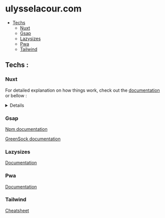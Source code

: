 # ulysselacour.com

- [Techs](#Techs)
  - [Nuxt](#Nuxt)
  - [Gsap](#Gsap)
  - [Lazysizes](#Lazysizes)
  - [Pwa](#Pwa)
  - [Tailwind](#Tailwind)

## Techs :

### Nuxt

For detailed explanation on how things work, check out the [documentation](https://nuxtjs.org) or bellow :

<details>
  <summary>Details</summary>

You can create the following extra directories, some of which have special behaviors. Only `pages` is required; you can delete them if you don't want to use their functionality.

### `assets`

The assets directory contains your uncompiled assets such as Stylus or Sass files, images, or fonts.

More information about the usage of this directory in [the documentation](https://nuxtjs.org/docs/2.x/directory-structure/assets).

### `components`

The components directory contains your Vue.js components. Components make up the different parts of your page and can be reused and imported into your pages, layouts and even other components.

More information about the usage of this directory in [the documentation](https://nuxtjs.org/docs/2.x/directory-structure/components).

### `layouts`

Layouts are a great help when you want to change the look and feel of your Nuxt app, whether you want to include a sidebar or have distinct layouts for mobile and desktop.

More information about the usage of this directory in [the documentation](https://nuxtjs.org/docs/2.x/directory-structure/layouts).

### `pages`

This directory contains your application views and routes. Nuxt will read all the `*.vue` files inside this directory and setup Vue Router automatically.

More information about the usage of this directory in [the documentation](https://nuxtjs.org/docs/2.x/get-started/routing).

### `plugins`

The plugins directory contains JavaScript plugins that you want to run before instantiating the root Vue.js Application. This is the place to add Vue plugins and to inject functions or constants. Every time you need to use `Vue.use()`, you should create a file in `plugins/` and add its path to plugins in `nuxt.config.js`.

More information about the usage of this directory in [the documentation](https://nuxtjs.org/docs/2.x/directory-structure/plugins).

### `static`

This directory contains your static files. Each file inside this directory is mapped to `/`.

Example: `/static/robots.txt` is mapped as `/robots.txt`.

More information about the usage of this directory in [the documentation](https://nuxtjs.org/docs/2.x/directory-structure/static).

### `store`

This directory contains your Vuex Store files.
Vuex Store option is implemented in the Nuxt.js framework.

Creating a file in this directory automatically activates the option in the framework.

More information about the usage of this directory in [the documentation](https://nuxtjs.org/guide/vuex-store).

</details>

### Gsap

[Npm documentation](https://www.npmjs.com/package/nuxt-gsap-module)

[GreenSock documentation](https://greensock.com/cheatsheet/)

### Lazysizes

[Documentation](https://www.npmjs.com/package/nuxt-lazysizes)

### Pwa

[Documentation](https://pwa.nuxtjs.org/)

### Tailwind

[Cheatsheet](https://tailwindcomponents.com/cheatsheet/)

<br/>
<br/>
<br/>
